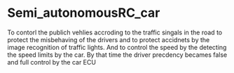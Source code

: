 # Semi_autonomousRC_car
To contorl the publich vehlies accroding to the traffic singals in the road to protect the misbehaving of the drivers and to protect accidnets by the image recognition of traffic lights. And to control the speed by the detecting the speed limits by the car. By that time the driver precdency becames false and full control by the car ECU
